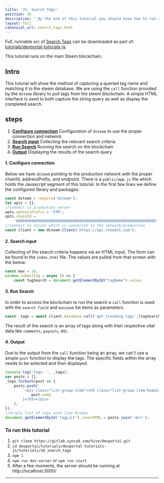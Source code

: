 ```yaml
---
title: 'JS: Search Tags'
position: 16
description: "_By the end of this tutorial you should know how to run a search for trending tags_"
layout: full
canonical_url: search_tags.html
---              
```

<span class="fa-pull-left top-of-tutorial-repo-link"><span class="first-word">Full</span>, runnable src of [Search Tags](https://gitlab.syncad.com/hive/devportal/-/tree/develop/tutorials/devportal-tutorials-js/tutorials/16_search_tags) can be downloaded as part of: [tutorials/devportal-tutorials-js](https://gitlab.syncad.com/hive/devportal/-/tree/develop/tutorials/devportal-tutorials-js).</span>
<br>



This tutorial runs on the main Steem blockchain.

## Intro

This tutorial will show the method of capturing a queried tag name and matching it to the steem database. We are using the `call` function provided by the `dsteem` library to pull tags from the steem blockchain. A simple HTML interface is used to both capture the string query as well as display the completed search.

## steps

1.  [**Configure connection**](#configure-conn) Configuration of `dsteem` to use the proper connection and network.
2.  [**Search input**](#search-input) Collecting the relevant search criteria
3.  [**Run Search**](#run-search) Running the search on the blockchain
4.  [**Output**](#output) Displaying the results of the search query

#### 1. Configure connection <a name="configure-conn"></a>

Below we have `dsteem` pointing to the production network with the proper chainId, addressPrefix, and endpoint. There is a `public/app.js` file which holds the Javascript segment of this tutorial. In the first few lines we define the configured library and packages:

```javascript
const dsteem = require('dsteem');
let opts = {};
//connect to production server
opts.addressPrefix = 'STM';
opts.chainId =
    '0000000000000000000000000000000000000000000000000000000000000000';
//connect to server which is connected to the network/production
const client = new dsteem.Client('https://api.steemit.com');
```

#### 2. Search input <a name="search-input"></a>

Collecting of the search criteria happens via an HTML input. The form can be found in the `index.html` file. The values are pulled from that screen with the below:

```javascript
const max = 10;
window.submitTag = async () => {
    const tagSearch = document.getElementById("tagName").value;
```

#### 3. Run Search <a name="run-search"></a>

In order to access the blockchain to run the search a `call` function is used with the `search field` and `maximum` list items as parameters.

```javascript
const _tags = await client.database.call('get_trending_tags',[tagSearch, max]);
```

The result of the search is an array of tags along with their respective vital data like `comments`, `payouts`, etc.

#### 4. Output <a name="output"></a>

Due to the output from the `call` function being an array, we can't use a simple `post` function to display the tags. The specific fields within the array needs to be selected and then displayed.

```javascript
console.log('tags: ', _tags);
var posts = [];
_tags.forEach(post => {
    posts.push(
        `<div class="list-group-item"><h5 class="list-group-item-heading">${
            post.name
        }</h5></div>`
    );
});
//disply list of tags with line breaks
document.getElementById('tagList').innerHTML = posts.join('<br>');
```

### To run this tutorial

1.  `git clone https://gitlab.syncad.com/hive/devportal.git`
1.  `cd devportal/tutorials/devportal-tutorials-js/tutorials/16_search_tags`
1.  `npm i`
1.  `npm run dev-server` or `npm run start`
1.  After a few moments, the server should be running at http://localhost:3000/


---
